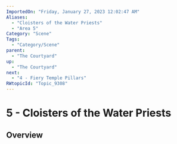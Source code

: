 ```yaml
---
ImportedOn: "Friday, January 27, 2023 12:02:47 AM"
Aliases:
  - "Cloisters of the Water Priests"
  - "Area 5"
Category: "Scene"
Tags:
  - "Category/Scene"
parent:
  - "The Courtyard"
up:
  - "The Courtyard"
next:
  - "4 - Fiery Temple Pillars"
RWtopicId: "Topic_9308"
---
```

# 5 - Cloisters of the Water Priests
## Overview
